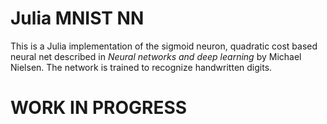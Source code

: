 Julia MNIST NN
==============

This is a Julia implementation of the sigmoid neuron, quadratic cost based neural net described in *Neural networks and deep learning* by Michael Nielsen.  The network is trained to recognize handwritten digits.


# WORK IN PROGRESS